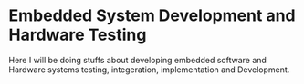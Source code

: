 # Embedded System Development and Hardware Testing

Here I will be doing stuffs about developing embedded software and Hardware systems testing, integeration, implementation and Development. 
